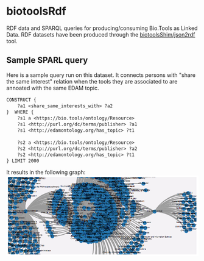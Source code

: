 # biotoolsRdf
RDF data and SPARQL queries for producing/consuming Bio.Tools as Linked Data. RDF datasets have been produced through the [biotoolsShim/json2rdf](https://github.com/bio-tools/biotoolsShim/tree/master/json2rdf) tool. 

## Sample SPARL query
Here is a sample query run on this dataset. It connects persons with "share the same interest" relation when the tools they are associated to are annoated with the same EDAM topic.

```
CONSTRUCT {
    ?a1 <share_same_interests_with> ?a2
}  WHERE {
    ?s1 a <https://bio.tools/ontology/Resource>
    ?s1 <http://purl.org/dc/terms/publisher> ?a1
    ?s1 <http://edamontology.org/has_topic> ?t1

    ?s2 a <https://bio.tools/ontology/Resource>
    ?s2 <http://purl.org/dc/terms/publisher> ?a2
    ?s2 <http://edamontology.org/has_topic> ?t1
} LIMIT 2000
```

It results in the following graph: 
![](network-contacts.png)
